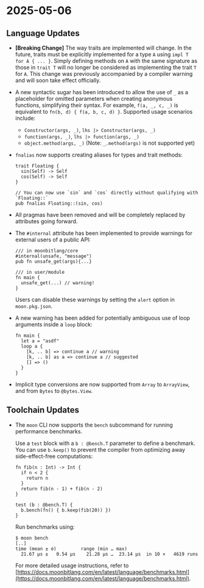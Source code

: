 # 2025-05-06

## Language Updates

* **\[Breaking Change]** The way traits are implemented will change. In the future, traits must be explicitly implemented for a type `A` using `impl T for A { ... }`. Simply defining methods on `A` with the same signature as those in `trait T` will no longer be considered as implementing the trait `T` for `A`. This change was previously accompanied by a compiler warning and will soon take effect officially.

* A new syntactic sugar has been introduced to allow the use of `_` as a placeholder for omitted parameters when creating anonymous functions, simplifying their syntax. For example, `f(a, _, c, _)` is equivalent to `fn(b, d) { f(a, b, c, d) }`. Supported usage scenarios include:

  * `Constructor(args, _)`, `lhs |> Constructor(args, _)`
  * `function(args, _)`, `lhs |> function(args, _)`
  * `object.method(args, _)` (Note: `_.method(args)` is not supported yet)

* `fnalias` now supports creating aliases for types and trait methods:

  ```moonbit
  trait Floating {
    sin(Self) -> Self
    cos(Self) -> Self
  }

  // You can now use `sin` and `cos` directly without qualifying with `Floating::`
  pub fnalias Floating::(sin, cos)
  ```

* All pragmas have been removed and will be completely replaced by attributes going forward.

* The `#internal` attribute has been implemented to provide warnings for external users of a public API:

  ```moonbit
  /// in moonbitlang/core
  #internal(unsafe, "message")
  pub fn unsafe_get(args){...}

  /// in user/module
  fn main {
    unsafe_get(...) // warning!
  }
  ```

  Users can disable these warnings by setting the `alert` option in `moon.pkg.json`.

* A new warning has been added for potentially ambiguous use of loop arguments inside a `loop` block:

  ```moonbit
  fn main {
    let a = "asdf"
    loop a {
      [k, .. b] => continue a // warning
      [k, .. b] as a => continue a // suggested
      [] => ()
    }
  }
  ```

* Implicit type conversions are now supported from `Array` to `ArrayView`, and from `Bytes` to `@bytes.View`.

## Toolchain Updates

* The `moon` CLI now supports the `bench` subcommand for running performance benchmarks.

  Use a `test` block with a `b : @bench.T` parameter to define a benchmark. You can use `b.keep()` to prevent the compiler from optimizing away side-effect-free computations:

  ```moonbit
  fn fib(n : Int) -> Int {
    if n < 2 {
      return n
    }
    return fib(n - 1) + fib(n - 2)
  }

  test (b : @bench.T) {
    b.bench(fn() { b.keep(fib(20)) })
  }
  ```

  Run benchmarks using:

  ```shell
  $ moon bench
  [..]
  time (mean ± σ)         range (min … max)
    21.67 µs ±   0.54 µs    21.28 µs …  23.14 µs  in 10 ×   4619 runs
  ```

  For more detailed usage instructions, refer to [https://docs.moonbitlang.com/en/latest/language/benchmarks.html](https://docs.moonbitlang.com/en/latest/language/benchmarks.html).
